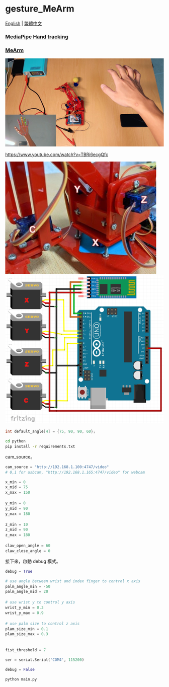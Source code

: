 # gesture_MeArm
[English](README.md) | [繁體中文](README_zh.md)



### [MediaPipe Hand tracking](https://google.github.io/mediapipe/solutions/hands)
### [MeArm](https://www.instructables.com/Pocket-Sized-Robot-Arm-meArm-V04)

![image](images/1.jpg)

https://www.youtube.com/watch?v=TBRi6ecgQfc


![Servo](images/3.jpg)
![Circuit](images/2.jpg)


```c++
int default_angle[4] = {75, 90, 90, 60};
```

```bash
cd python
pip install -r requirements.txt
```



  cam_source。
 ```python
cam_source = "http://192.168.1.100:4747/video"
# 0,1 for usbcam, "http://192.168.1.165:4747/video" for webcam
 ```


```python
x_min = 0
x_mid = 75
x_max = 150

y_min = 0
y_mid = 90
y_max = 180

z_min = 10
z_mid = 90
z_max = 180

claw_open_angle = 60
claw_close_angle = 0
```

接下來，啟動 debug 模式。
```python
debug = True
```

```python
# use angle between wrist and index finger to control x axis
palm_angle_min = -50
palm_angle_mid = 20

# use wrist y to control y axis
wrist_y_min = 0.3
wrist_y_max = 0.9

# use palm size to control z axis
plam_size_min = 0.1
plam_size_max = 0.3


fist_threshold = 7
```


```python
ser = serial.Serial('COM4', 115200)
```

```python
debug = False
```

```bash
python main.py
```